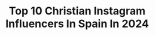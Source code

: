 ---
title: Top 10 Christian Instagram Influencers In Spain In 2024
description: >-
  Find top christian Instagram influencers in Spain in 2024. Most popular hashtags: #holidays #photography #couple.
platform: Instagram
hits: 181
text_top: Identify the best Instagram accounts on inBeat.
text_bottom: Our database has 181 Instagram influencers like this in Spain for you to pitch.
profiles:
  - username: "mrs.tews"
    fullname: >-
      Claudia Tews
    bio: >-
      Love my life & you @tews.christian ❤️ 📩Management Supreme Talents https://instagram.com/supremetalents_impressum
    location: "Spain"
    followers: 52297
    engagement: 301
    commentsToLikes: 0.022334
    id: ck8tdd7jp2w240j78hvvgm76u
    verified: false
    hashtags: "#immerdein, #holidays, #familytime, #liebe"
  - username: "christianbalazs"
    fullname: >-
      Christian Balazs
    bio: >-
      ✉️Personal mail: contact@christian-renata.com ✉️Business inquiries: geanina@lesquad.ro
    location: "Spain"
    followers: 19373
    engagement: 138
    commentsToLikes: 0.014914
    id: ck15qgifn2qc70i1930ewo666
    verified: false
    hashtags: "#barcelonagram, #christmascouple, #barcelonaspain, #bornsocial"
  - username: "haizealopezoficial"
    fullname: >-
      Haizea López
    bio: >-
      Escritora. KDP Select All-Stars ⭐️ Los crímenes de Getxo Mi última novela es “Hija de la lluvia” @christianmartinsoficial si quieres 📖 romántica
    location: "Spain"
    followers: 17886
    engagement: 91
    commentsToLikes: 0.092941
    id: clnc00tbt5z6p0j08s2tjr8k3
    verified: false
    hashtags: "#novelapolic, #novelasrecomendadas, #euskalnoir, #brindis"
  - username: "cristianbravoa"
    fullname: >-
      Christian Bravo A. | Oficial
    bio: >-
      Instagram Oficial de Christian Bravo
    location: "Spain"
    followers: 27997
    engagement: 1028
    commentsToLikes: 0.014272
    id: ck5zxiobl82zt0i14d2dmsewt
    verified: false
    hashtags: "#vamosbohemio"
  - username: "oscarmarquezxl1"
    fullname: >-
      Oscar marquez
    bio: >-
      👔Andrew Christian brand ambassador
    location: "Spain"
    followers: 18790
    engagement: 318
    commentsToLikes: 0.031708
    id: ck5q9ki88bkcy0i116azz97c9
    verified: false
    hashtags: "#positivelifestyle, #menswear, #fashionbruh, #cuteboy"
  - username: "abcdeele"
    fullname: >-
      abcdeEle - Christian Andrades
    bio: >-
      🙌 Christian Andrades 📧 hola@abcdeEle.com 🐦 @abcdeele 🏡 Cádiz 📍 Madrid #abcdeEle 🎨 Creo #materialesEle y juegos más visuales para tus clases 👇
    location: "Spain"
    followers: 38537
    engagement: 130
    commentsToLikes: 0.037815
    id: ck14idyudey610i194hfrhc7p
    verified: false
    hashtags: "#citasparaprofes, #claustrodeig, #recursoseducativos, #kumubox"
  - username: "seilskipetchristianradich"
    fullname: >-
      Christian Radich
    bio: >-
      Fully-rigged sailship Christian Radich. We want YOU to sail with us! Follow the link bellow to book your next trip!
    location: "Spain"
    followers: 7562
    engagement: 565
    commentsToLikes: 0.012999
    id: ck5cbk2dvfl780i11b5titb1f
    verified: false
    hashtags: "#ocean, #seaman, #sailinglife, #radichmoment"
  - username: "christianbelmont_"
    fullname: >-
      📷 Christian Bélmont
    bio: >-
      • @arcanastudios_ 📈 • @detintayhueso 🎥 • e l c h e 🌍
    location: "Spain"
    followers: 25235
    engagement: 205
    commentsToLikes: 0.047875
    id: ck6tt0nwm7wpf0j7154k4shck
    verified: false
    hashtags: "#fotografia, #illgrammers, #arquitecture, #streets"
  - username: "christianchavezreal"
    fullname: >-
      Christian Chávez
    bio: >-
      Actor,Singer ,fitness lover ,traveler and podcaster Acting: @jerryml1 music: @t6hent
    location: "Spain"
    followers: 3754314
    engagement: 175
    commentsToLikes: 0.013650
    id: ck5canil0dr1p0i11ecb9adwk
    verified: true
    hashtags: "#tbt, #colorado, #felizdiadelasmadres, #felizdiadelni"
  - username: "er_christian_"
    fullname: >-
      Er Christian 🔪
    bio: >-
      (ACTOR) una be le robe a @diegovillalbainstagram Draskari🔥 Er mejor de influense de españa Nos bemo en @draskarifest erchristianmismuerto@gmail.com
    location: "Spain"
    followers: 292257
    engagement: 932
    commentsToLikes: 0.069109
    id: ck5byxga2q1ka0i11wvkpmz2c
    verified: false
    hashtags: "#halloween2020, #2020artistwrapped, #draskari"
---